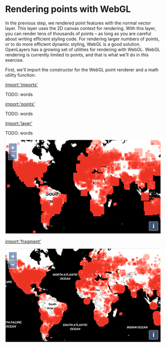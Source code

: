 # Rendering points with WebGL

In the previous step, we rendered point features with the normal vector layer.  This layer uses the 2D canvas context for rendering.  With this layer, you can render tens of thousands of points – as long as you are careful about writing efficient styling code.  For rendering larger numbers of points, or to do more efficient dynamic styling, WebGL is a good solution.  OpenLayers has a growing set of utilities for rendering with WebGL.  WebGL rendering is currently limited to points, and that is what we'll do in this exercise.

First, we'll import the constructor for the WebGL point renderer and a math utility function:

[import:'imports'](../../../src/en/examples/webgl/squares.js)

TODO: words

[import:'points'](../../../src/en/examples/webgl/squares.js)

TODO: words

[import:'layer'](../../../src/en/examples/webgl/squares.js)

TODO: words

![Square craters](squares.png)

[import:'fragment'](../../../src/en/examples/webgl/circles.js)

![Circular craters](circles.png)
